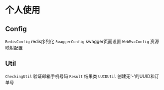 # 个人使用
## Config
`RedisConfig`     redis序列化
`SwaggerConfig`   swagger页面设置
`WebMvcConfig`    资源映射配置
## Util
`CheckingUtil`    验证邮箱手机号码
`Result`          结果类
`UUIDUtil`        创建无'-'的UUID和订单号
